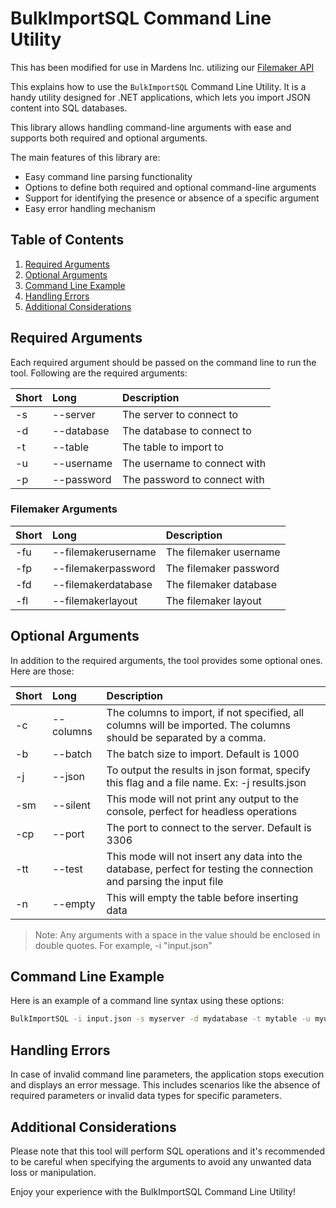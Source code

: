 # BulkImportSQL Command Line Utility

This has been modified for use in Mardens Inc. utilizing our [Filemaker API](https://github.com/Mardens-Inc/Filemaker-API)

This explains how to use the `BulkImportSQL` Command Line Utility. It is a handy utility designed for .NET applications, which lets you import JSON content into SQL databases.

This library allows handling command-line arguments with ease and supports both required and optional arguments.

The main features of this library are:

* Easy command line parsing functionality
* Options to define both required and optional command-line arguments
* Support for identifying the presence or absence of a specific argument
* Easy error handling mechanism

## Table of Contents

1. [Required Arguments](#required-arguments)
2. [Optional Arguments](#optional-arguments)
3. [Command Line Example](#command-line-example)
4. [Handling Errors](#handling-errors)
5. [Additional Considerations](#additional-considerations)

## Required Arguments

Each required argument should be passed on the command line to run the tool.
Following are the required arguments:

| Short | Long       | Description                          |
|:------|:-----------|:-------------------------------------|
| -s    | --server   | The server to connect to             |
| -d    | --database | The database to connect to           |
| -t    | --table    | The table to import to               |
| -u    | --username | The username to connect with         |
| -p    | --password | The password to connect with         |

### Filemaker Arguments

| Short | Long                | Description            |
|:------|:--------------------|:-----------------------|
| -fu   | --filemakerusername | The filemaker username |
| -fp   | --filemakerpassword | The filemaker password |
| -fd   | --filemakerdatabase | The filemaker database |
| -fl   | --filemakerlayout   | The filemaker layout   |

## Optional Arguments

In addition to the required arguments, the tool provides some optional ones. Here are those:

| Short | Long      | Description                                                                                                         |
|:------|:----------|:--------------------------------------------------------------------------------------------------------------------|
| -c    | --columns | The columns to import, if not specified, all columns will be imported. The columns should be separated by a comma.  |
| -b    | --batch   | The batch size to import. Default is 1000                                                                           |
| -j    | --json    | To output the results in json format, specify this flag and a file name. Ex: -j results.json                        |
| -sm   | --silent  | This mode will not print any output to the console, perfect for headless operations                                 |
| -cp   | --port    | The port to connect to the server. Default is 3306                                                                  |
| -tt   | --test    | This mode will not insert any data into the database, perfect for testing the connection and parsing the input file |
| -n    | --empty   | This will empty the table before inserting data                                                                     |

> Note: Any arguments with a space in the value should be enclosed in double quotes. For example, -i "input.json"

## Command Line Example

Here is an example of a command line syntax using these options:

```bash
BulkImportSQL -i input.json -s myserver -d mydatabase -t mytable -u myuser -p mypassword -c column1,column2 -e myelement -b 2000 -j output.js -sm -cp 3306 -tt
```

## Handling Errors

In case of invalid command line parameters, the application stops execution and displays an error message. This includes scenarios like the absence of required parameters or invalid data types for specific parameters.

## Additional Considerations

Please note that this tool will perform SQL operations and it's recommended to be careful when specifying the arguments to avoid any unwanted data loss or manipulation.

Enjoy your experience with the BulkImportSQL Command Line Utility!

